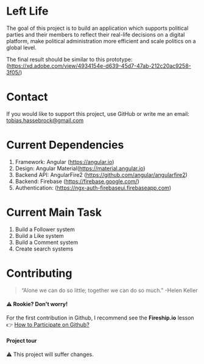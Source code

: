 # Left Life

The goal of this project is to build an application which supports political parties and their members to reflect their real-life decisions on a digital platform, make political administration more efficient and scale politics on a global level.

The final result should be similar to this prototype:
(https://xd.adobe.com/view/4934154e-d639-45d7-47ab-212c20ac9258-3f05/)

# Contact
If you would like to support this project, use GitHub or write me an email: tobias.hassebrock@gmail.com

# Current Dependencies
1. Framework: Angular (https://angular.io)
2. Design: Angular Material(https://material.angular.io)
3. Backend API: AngularFire2 (https://github.com/angular/angularfire2)
4. Backend: Firebase (https://firebase.google.com/)
5. Authentication: (https://ngx-auth-firebaseui.firebaseapp.com)

# Current Main Task
1. Build a Follower system
2. Build a Like system
3. Build a Comment system
4. Create search systems

# Contributing
> “Alone we can do so little; together we can do so much.” -Helen Keller

#### ⚠ Rookie? Don't worry!
For the first contribution in Github, I recommend see the **Fireship.io** lesson 👉 [How to Participate on Github?](https://fireship.io/snippets/git-how-to-participate-on-github/)

#### Project tour

⚠ This project will suffer changes.
